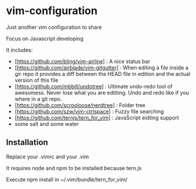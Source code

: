 vim-configuration
========
Just another vim configuration to share

Focus on Javascript developing

It includes:
* [https://github.com/bling/vim-airline] : A nice status bar
* [https://github.com/airblade/vim-gitgutter] : When editing a file inside a gir repo it provides a diff between the HEAD file in edition and the actual version of this file
* [https://github.com/mbbill/undotree] : Ultimate undo-redo tool of awesomess.  Never lose what you are editting. Undo and redo like if you where in a git repo. 
* [https://github.com/scrooloose/nerdtree] : Folder tree
* [https://github.com/szw/vim-ctrlspace] : Fuzzy file searching
* [https://github.com/ternjs/tern_for_vim] : JavaScript eidting support
* some salt and some water


Installation
-----------
Replace your .vimrc and your .vim

It requires node and npm to be installed because tern.js

Execute npm install in ~/.vim/bundle/tern_for_vim/
